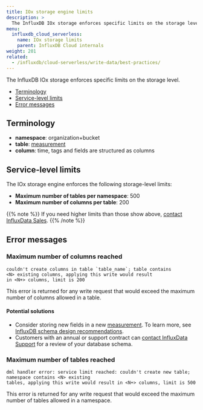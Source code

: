 ```yaml
---
title: IOx storage engine limits
description: >
  The InfluxDB IOx storage enforces specific limits on the storage level.
menu:
  influxdb_cloud_serverless:
    name: IOx storage limits
    parent: InfluxDB Cloud internals
weight: 201
related:
  - /influxdb/cloud-serverless/write-data/best-practices/
---
```


The InfluxDB IOx storage enforces specific limits on the storage level.

- [Terminology](#terminology)
- [Service-level limits](#service-level-limits)
- [Error messages](#error-messages)

## Terminology

- **namespace**: organization+bucket
- **table**: [measurement](/influxdb/cloud-serverless/reference/glossary/#measurement)
- **column**: time, tags and fields are structured as columns

## Service-level limits

The IOx storage engine enforces the following storage-level limits:

- **Maximum number of tables per namespace**: 500
- **Maximum number of columns per table**: 200

{{% note %}}
If you need higher limits than those show above, [contact InfluxData Sales](https://www.influxdata.com/contact-sales/).
{{% /note %}}

## Error messages

### Maximum number of columns reached

```
couldn't create columns in table `table_name`; table contains
<N> existing columns, applying this write would result
in <N+> columns, limit is 200
```

This error is returned for any write request that would exceed the maximum
number of columns allowed in a table.

#### Potential solutions

- Consider storing new fields in a new [measurement](/influxdb/cloud-serverless/reference/glossary/#measurement). To learn more, see [InfluxDB schema design recommendations](/influxdb/cloud-serverless/write-data/best-practices/schema-design/).
- Customers with an annual or support contract can [contact InfluxData Support](https://support.influxdata.com) for a review of your database schema.

### Maximum number of tables reached

```
dml handler error: service limit reached: couldn't create new table; namespace contains <N> existing
tables, applying this write would result in <N+> columns, limit is 500
```

This error is returned for any write request that would exceed the maximum
number of tables allowed in a namespace.
